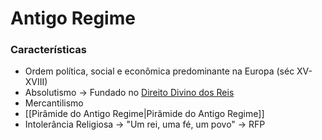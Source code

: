 # Antigo Regime

### Características

* Ordem política, social e econômica predominante na Europa (séc XV-XVIII)
* Absolutismo → Fundado no [Direito Divino dos Reis](direito-divino-dos-reis.md)
* Mercantilismo
* \[\[Pirâmide do Antigo Regime|Pirâmide do Antigo Regime]]
* Intolerância Religiosa → "Um rei, uma fé, um povo" → RFP
